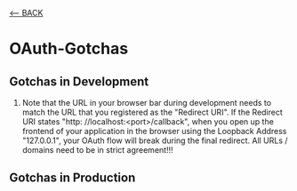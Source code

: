 [<-- BACK](https://github.com/bkieselEducational/OAuth-Central)

# OAuth-Gotchas

## Gotchas in Development
1. Note that the URL in your browser bar during development needs to match the URL that you registered as the "Redirect URI". If the Redirect URI states "http: //localhost:\<port\>/callback", when you open up the frontend of your application in the browser using the Loopback Address "127.0.0.1", your OAuth flow will break during the final redirect. All URLs / domains need to be in strict agreement!!!<br>

## Gotchas in Production
